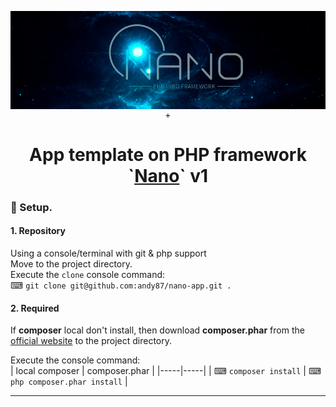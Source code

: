<p align='center'>
  <img align='center' src="https://github.com/andy87/nano-framework/raw/master/Docs/background.jpg" style="max-width: 100%;">+
  <h1 align='center'> App template on PHP framework `<a href="https://github.com/andy87/nano-framework">Nano<a/>` v1 </h1>
</p>



### 🔌 Setup.  

#### 1. Repository  
Using a console/terminal with git & php support  
Move to the project directory.  
Execute the `clone` console command:  
⌨ `git clone git@github.com:andy87/nano-app.git .`  

#### 2. Required  
If **composer** local don't install, then download **composer.phar** from the <a href="https://getcomposer.org/download/">official website</a> to the project directory.  

Execute the console command:  
| local composer | composer.phar |
|-----|-----|
| ⌨ `composer install` | ⌨ `php composer.phar install` |

__________
